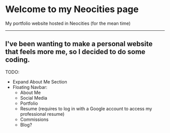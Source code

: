 # Welcome to my Neocities page
My portfolio website hosted in Neocities (for the mean time)

---
I've been wanting to make a personal website that feels more me, so I decided to do some coding.
---
TODO:
- Expand About Me Section
- Floating Navbar:
  - About Me
  - Social Media
  - Portfolio
  - Resume (requires to log in with a Google account to access my professional resume)
  - Commissions
  - Blog?
